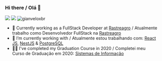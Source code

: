 ### Hi there / Olá 👋

<!--
**gianveloxbr/gianveloxbr** is a ✨ _special_ ✨ repository because its `README.md` (this file) appears on your GitHub profile. -->
[![](https://img.shields.io/badge/-Gian%20Michel-black?style=round-square&labelColor=black&logo=linkedin&logoColor=blue&link=https://www.linkedin.com/in/gian-michel-2892a5139/)](https://www.linkedin.com/in/gian-michel-2892a5139/)
[![](https://img.shields.io/badge/-steam-black?style=round-square&labelColor=darkblue&logo=Steam&logoColor=white&link=https://steamcommunity.com/id/veloxSZ)](https://steamcommunity.com/id/veloxSZ)
<img src="https://komarev.com/ghpvc/?username=gianveloxbr" alt="gianveloxbr" />

- 🚀 Currently working as a FullStack Developer at [Rastreagro](https://rastreagro.com) / Atualmente trabalho como Desenvolvedor FullStack na [Rastreagro](https://rastreagro.com)
- 🌱 I’m currently working with / Atualmente estou trabalhando com: [React JS](https://react-js.org), [NestJS](https://nestjs.com) & [PostgreSQL](https://www.postgresql.org/)
- 👨‍💻 I've completed my Graduation Course in 2020 / Completei meu Curso de Graduação em 2020: [Sistemas de Informação](https://graduacao.unipam.edu.br/curso.php?id=MTQ=)
